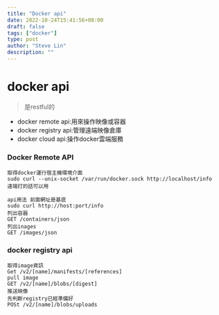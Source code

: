 ```yaml
---
title: "Docker api"
date: 2022-10-24T15:41:56+08:00
draft: false
tags: ["docker"]
type: post
author: "Steve Lin"
description: ""
---
```


# docker api
> 是restful的
- docker remote api:用來操作映像或容器
- docker registry api:管理遠端映像倉庫
- docker cloud api:操作docker雲端服務
### Docker Remote API
```
取得docker運行宿主機環境介面
sudo curl --unix-socket /var/run/docker.sock http://localhost/info
遠端打的話可以用

api用法 前面網址是基底
sudo curl http://host:port/info
列出容器
GET /containers/json
列出inages
GET /images/json
```
### docker registry api
```
取得image資訊
Get /v2/[name]/manifests/[references]
pull image
GET /v2/[name]/blobs/[digest]
推送映像
先判斷registry已經準備好
POSt /v2/[name]/blobs/uploads

```